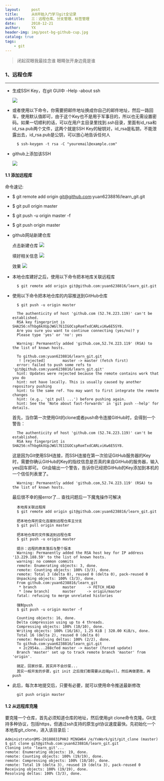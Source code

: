 ```yaml
---
layout:     post
title:      从0开始入门学习git全记录
subtitle:   三：远程仓库、分支管理、标签管理
date:       2018-12-21
author:     YX
header-img: img/post-bg-github-cup.jpg
catalog: true
tags:
    - git
---
```


> 闭起双眼我最挂念谁 
> 眼睛张开身边竟是谁


### 1、远程仓库
---

- 生成SSH Key，在git GUI中 -Help -about ssh

	![](https://i.imgur.com/8rQ6Te0.png)

- 或者使用以下命令，你需要把邮件地址换成你自己的邮件地址，然后一路回车，使用默认值即可，由于这个Key也不是用于军事目的，所以也无需设置密码。如果一切顺利的话，可以在用户主目录里找到.ssh目录，里面有id_rsa和id_rsa.pub两个文件，这两个就是SSH Key的秘钥对，id_rsa是私钥，不能泄露出去，id_rsa.pub是公钥，可以放心地告诉任何人


		$ ssh-keygen -t rsa -C "youremail@example.com"

- github上添加该SSH

	![](https://i.imgur.com/nPGRLFp.png)

#### 1.1 添加远程库

命令速记: 

- $ git remote add origin git@github.com:yuan6238816/learn_git.git
- $ git pull origin master
- $ git push -u origin master -f
- $ git push origin master

- github网站新建仓库
	
	点击新建仓库
	![](https://i.imgur.com/Pi3cUYa.png)

	填好相关信息
	![](https://i.imgur.com/LpN4FPm.png)

	效果
	![](https://i.imgur.com/gHIW7cm.png)

- 本地仓库建好之后，使用以下命令把本地库关联远程库

		$ git remote add origin git@github.com:yuan6238816/learn_git.git	

- 使用以下命令把本地仓库的内容推送到GitHub仓库

		$ git push -u origin master

		The authenticity of host 'github.com (52.74.223.119)' can't be established.
		RSA key fingerprint is SHA256:nThbg6kXUpJWGl7E1IGOCspRomTxdCARLviKw6E5SY8.
		Are you sure you want to continue connecting (yes/no)? y
		Please type 'yes' or 'no': yes
		
		Warning: Permanently added 'github.com,52.74.223.119' (RSA) to the list of known hosts.
		
		To github.com:yuan6238816/learn_git.git
		 ! [rejected]        master -> master (fetch first)
		error: failed to push some refs to 'git@github.com:yuan6238816/learn_git.git'
		hint: Updates were rejected because the remote contains work that you do
		hint: not have locally. This is usually caused by another repository pushing
		hint: to the same ref. You may want to first integrate the remote changes
		hint: (e.g., 'git pull ...') before pushing again.
		hint: See the 'Note about fast-forwards' in 'git push --help' for details.

	首先，当你第一次使用Git的clone或者push命令连接GitHub时，会得到一个警告：

		The authenticity of host 'github.com (52.74.223.119)' can't be established.
		RSA key fingerprint is SHA256:nThbg6kXUpJWGl7E1IGOCspRomTxdCARLviKw6E5SY8.

	这是因为Git使用SSH连接，而SSH连接在第一次验证GitHub服务器的Key时，需要你确认GitHub的Key的指纹信息是否真的来自GitHub的服务器，输入yes回车即可。
	Git会输出一个警告，告诉你已经把GitHub的Key添加到本机的一个信任列表里了。

		Warning: Permanently added 'github.com,52.74.223.119' (RSA) to the list of known hosts.

	最后很不幸的报error了... 查找问题后一下魔鬼操作可解决

	
		本地库关联远程库
		$ git remote add origin git@github.com:yuan6238816/learn_git.git
		
		把本地仓库的变化连接到远程仓库主分支
		$ git pull origin master
		
		把本地仓库的文件推送到远程仓库  
		$ git push -u origin master 
		
		提示：远程的原本落后与整个版本
		Warning: Permanently added the RSA host key for IP address '13.229.188.59' to the list of known hosts.
		warning: no common commits
		remote: Enumerating objects: 3, done.
		remote: Counting objects: 100% (3/3), done.
		remote: Total 3 (delta 0), reused 0 (delta 0), pack-reused 0
		Unpacking objects: 100% (3/3), done.
		From github.com:yuan6238816/learn_git
		 * branch            master     -> FETCH_HEAD
		 * [new branch]      master     -> origin/master
		fatal: refusing to merge unrelated histories
	
		强制push
		$ git push -u origin master -f 
	
		Counting objects: 16, done.
		Delta compression using up to 4 threads.
		Compressing objects: 100% (10/10), done.
		Writing objects: 100% (16/16), 1.25 KiB | 320.00 KiB/s, done.
		Total 16 (delta 2), reused 0 (delta 0)
		remote: Resolving deltas: 100% (2/2), done.
		To github.com:yuan6238816/learn_git.git
		 + 2c2954a...288cfed master -> master (forced update)
		Branch 'master' set up to track remote branch 'master' from 'origin'.
	
		搞定，回家炒菜，其实并不会炒菜...	
		其实一般开发的步骤，git init 之后我们都需要从远端pull，然后再做更改，再push

- 此后，每次本地提交后，只要有必要，就可以使用命令推送最新修改


		git push origin master

#### 1.2 从远程库克隆

要克隆一个仓库，首先必须知道仓库的地址，然后使用git clone命令克隆。Git支持多种协议，包括https，但通过ssh支持的原生git协议速度最快。先初始化一个本地库git_clone，进入该目录后：

	Administrator@MS-20180831PHHJ MINGW64 /e/YxWork/git/git_clone (master)
	$ git clone git@github.com:yuan6238816/learn_git.git
	Cloning into 'learn_git'...
	remote: Enumerating objects: 19, done.
	remote: Counting objects: 100% (19/19), done.
	remote: Compressing objects: 100% (10/10), done.
	remote: Total 19 (delta 3), reused 19 (delta 3), pack-reused 0
	Receiving objects: 100% (19/19), done.
	Resolving deltas: 100% (3/3), done.

